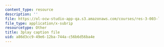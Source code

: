 ```yaml
---
content_type: resource
description: ''
file: https://ol-ocw-studio-app-qa.s3.amazonaws.com/courses/res-3-003-learn-to-build-your-own-videogame-with-the-unity-game-engine-and-microsoft-kinect-january-iap-2017/a86d3cc949e612ba744ac56b6d56ba4e_yAgXsLhZ0_Y.srt
file_type: application/x-subrip
resourcetype: Other
title: 3play caption file
uid: a86d3cc9-49e6-12ba-744a-c56b6d56ba4e
---
```

